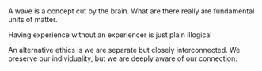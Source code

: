 # 

A wave is a concept cut by the brain. What are there really are fundamental units of matter.

Having experience without an experiencer is just plain illogical

An alternative ethics is we are separate but closely interconnected. We preserve our individuality, but we are deeply aware of our connection.

